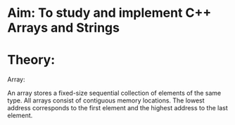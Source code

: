 # Aim: To study and implement C++ Arrays and Strings

# Theory:

Array:

An array stores a fixed-size sequential collection of elements of the same type. All arrays consist of contiguous memory locations. The lowest address corresponds to the first element and the highest address to the last element.
